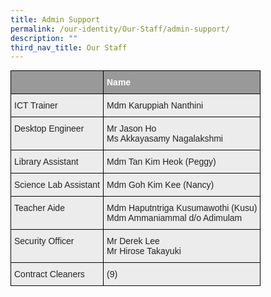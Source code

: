 ```yaml
---
title: Admin Support
permalink: /our-identity/Our-Staff/admin-support/
description: ""
third_nav_title: Our Staff
---
```


<style type="text/css">
.tg  {border-collapse:collapse;border-spacing:0;margin:0px auto;}
.tg td{border-color:black;border-style:solid;border-width:1px;font-family:Arial, sans-serif;font-size:14px;
  overflow:hidden;padding:10px 5px;word-break:normal;}
.tg th{border-color:black;border-style:solid;border-width:1px;font-family:Arial, sans-serif;font-size:14px;
  font-weight:normal;overflow:hidden;padding:10px 5px;word-break:normal;}
.tg .tg-emg8{background-color:#ECECEC;color:#222;text-align:left;vertical-align:top}
.tg .tg-2hhi{background-color:#999;color:#FFF;font-weight:bold;text-align:left;vertical-align:top}
</style>
<table class="tg">
<tbody>
  <tr>
    <td class="tg-2hhi"></td>
    <td class="tg-2hhi">Name</td>
  </tr>
  <tr>
    <td class="tg-emg8">ICT Trainer</td>
    <td class="tg-emg8">Mdm Karuppiah Nanthini</td>
  </tr>
  <tr>
    <td class="tg-emg8">Desktop Engineer</td>
    <td class="tg-emg8">Mr Jason Ho<br>Ms Akkayasamy Nagalakshmi</td>
  </tr>
  <tr>
    <td class="tg-emg8">Library Assistant</td>
    <td class="tg-emg8">Mdm Tan Kim Heok (Peggy)<br></td>
  </tr>
  <tr>
    <td class="tg-emg8">Science Lab Assistant</td>
    <td class="tg-emg8">Mdm Goh Kim Kee (Nancy)</td>
  </tr>
  <tr>
    <td class="tg-emg8">Teacher Aide</td>
    <td class="tg-emg8">Mdm Haputntriga Kusumawothi (Kusu)<br>Mdm Ammaniammal d/o Adimulam<br></td>
  </tr>
  <tr>
    <td class="tg-emg8">Security Officer </td>
    <td class="tg-emg8">Mr Derek Lee<br>Mr Hirose Takayuki</td>
  </tr>
  <tr>
    <td class="tg-emg8">Contract Cleaners</td>
    <td class="tg-emg8">(9)</td>
  </tr>
</tbody>
</table>
